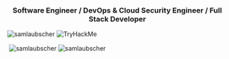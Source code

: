 <h3 align="center">Software Engineer / DevOps & Cloud Security Engineer / Full Stack Developer</h3>

<img src="https://github-profile-trophy.vercel.app/?username=samlaubscher&column=8&margin-w=15&margin-h=15" alt="samlaubscher" />

<img src="https://tryhackme-badges.s3.amazonaws.com/tw34kz.png" alt="TryHackMe">

<p>&nbsp;<img align="center" src="https://github-readme-stats.vercel.app/api?username=samlaubscher&show_icons=true&locale=en&theme=synthwave" alt="samlaubscher" />
<img align="center" src="https://github-readme-streak-stats.herokuapp.com/?user=samlaubscher&theme=synthwave" alt="samlaubscher" /></p>
